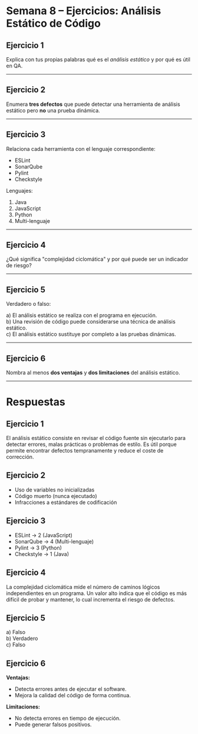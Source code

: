 # Semana 8 – Ejercicios: Análisis Estático de Código

## Ejercicio 1

Explica con tus propias palabras qué es el *análisis estático* y por qué es útil en QA.

---

## Ejercicio 2

Enumera **tres defectos** que puede detectar una herramienta de análisis estático pero **no** una prueba dinámica.

---

## Ejercicio 3

Relaciona cada herramienta con el lenguaje correspondiente:

- ESLint  
- SonarQube  
- Pylint  
- Checkstyle  

Lenguajes:
1. Java  
2. JavaScript  
3. Python  
4. Multi-lenguaje  

---

## Ejercicio 4

¿Qué significa "complejidad ciclomática" y por qué puede ser un indicador de riesgo?

---

## Ejercicio 5

Verdadero o falso:

a) El análisis estático se realiza con el programa en ejecución.  
b) Una revisión de código puede considerarse una técnica de análisis estático.  
c) El análisis estático sustituye por completo a las pruebas dinámicas.  

---

## Ejercicio 6

Nombra al menos **dos ventajas** y **dos limitaciones** del análisis estático.

---

# Respuestas

## Ejercicio 1

El análisis estático consiste en revisar el código fuente sin ejecutarlo para detectar errores, malas prácticas o problemas de estilo. Es útil porque permite encontrar defectos tempranamente y reduce el coste de corrección.

## Ejercicio 2

- Uso de variables no inicializadas  
- Código muerto (nunca ejecutado)  
- Infracciones a estándares de codificación  

## Ejercicio 3

- ESLint → 2 (JavaScript)  
- SonarQube → 4 (Multi-lenguaje)  
- Pylint → 3 (Python)  
- Checkstyle → 1 (Java)  

## Ejercicio 4

La complejidad ciclomática mide el número de caminos lógicos independientes en un programa. Un valor alto indica que el código es más difícil de probar y mantener, lo cual incrementa el riesgo de defectos.

## Ejercicio 5

a) Falso  
b) Verdadero  
c) Falso  

## Ejercicio 6

**Ventajas:**

- Detecta errores antes de ejecutar el software.  
- Mejora la calidad del código de forma continua.

**Limitaciones:**

- No detecta errores en tiempo de ejecución.  
- Puede generar falsos positivos.

